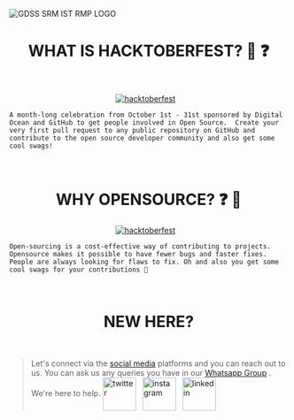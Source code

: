 ![GDSS SRM IST RMP LOGO](https://i.ibb.co/6PTG0gK/GDSC-SRM-Institute-of-Science-Technology-Ramapuram-Campus-Logo-x1.png)
<h1 align="center"> WHAT IS HACKTOBERFEST? 🤔 ❓ </h1>
 &nbsp;&nbsp;

<p align="center" > 
<a href="https://hacktoberfest.digitalocean.com/" target="_blank"><img src="https://user-images.githubusercontent.com/26855364/136644285-080cd2bf-be2d-45ed-b212-d8717d430524.jpeg" alt="hacktoberfest"/></a> &nbsp;&nbsp;
</p>

`A month-long celebration from October 1st - 31st sponsored by Digital Ocean and GitHub to get people involved in Open Source. 
Create your very first pull request to any public repository on GitHub and contribute to the open source developer community and also get some cool swags!`

 &nbsp;&nbsp;


<h1 align="center"> WHY OPENSOURCE? ❓ 🤔 </h1>
<p align="center" > 
<a href="https://github.com/dsc-srmrmp/dsc-srmrmp.github.io" target="_blank"><img src="https://miro.medium.com/max/550/1*vTi3_bV_gO3pHZxoHGot1g.jpeg" alt="hacktoberfest"/></a> &nbsp;&nbsp;
</p>

`Open-sourcing is a cost-effective way of contributing to projects. Opensource makes it possible to have fewer bugs and faster fixes. People are always looking for flaws to fix. Oh and also you get some cool swags for your contributions 👀`

 &nbsp;&nbsp;

<h1 align="center"> NEW HERE? </h1>

&nbsp;&nbsp;

>Let's connect via the [social media](https://linktr.ee/dscsrm.rmp) platforms and you can reach out to us. You can ask us any queries you have in our [Whatsapp Group](https://chat.whatsapp.com/LYXXM1rcUpJIoq3AvwImLV) . We're here to help.
<a href="https://twitter.com/dscsrmramapuram" target="_blank"><img align="center" src="https://louisville.edu/artsandsciences/images/icons/social/twitter-color-transparent.png/image" alt="twitter" height="60" width="60" /></a> &nbsp;&nbsp;<a href="https://www.instagram.com/dscsrm.rmp/" target="_blank"><img align="center" src="https://upload.wikimedia.org/wikipedia/commons/thumb/e/e7/Instagram_logo_2016.svg/2048px-Instagram_logo_2016.svg.png" alt="instagram" height="60" width="60" /></a> &nbsp;&nbsp;<a href="https://www.linkedin.com/in/dsc-srm-ramapuram/" target="_blank"><img align="center" src="https://www.vectorlogo.zone/logos/linkedin/linkedin-tile.svg" alt="linkedin" height="60" width="60" /></a> &nbsp;&nbsp;
